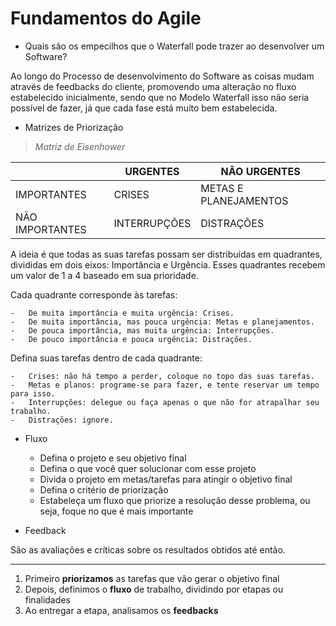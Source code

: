 # Fundamentos do Agile

- Quais são os empecilhos que o Waterfall pode trazer ao desenvolver um Software?

Ao longo do Processo de desenvolvimento do Software as coisas mudam através de feedbacks do cliente, promovendo uma alteração no fluxo estabelecido inicialmente, sendo que no Modelo Waterfall isso não seria possível de fazer, já que cada fase está muito bem estabelecida.

- Matrizes de Priorização

> *Matriz de Eisenhower*

|                |URGENTES                       |NÃO URGENTES                 |
|----------------|-------------------------------|-----------------------------|
|IMPORTANTES     |CRISES                         |METAS E PLANEJAMENTOS        |
|NÃO IMPORTANTES |INTERRUPÇÕES                   |DISTRAÇÕES                   |

A ideia é que todas as suas tarefas possam ser distribuídas em quadrantes, divididas em dois eixos: Importância e Urgência. Esses quadrantes recebem um valor de 1 a 4 baseado em sua prioridade.

Cada quadrante corresponde às tarefas:

	-	De muita importância e muita urgência: Crises.
	-   De muita importância, mas pouca urgência: Metas e planejamentos.
	-   De pouca importância, mas muita urgência: Interrupções.
	-   De pouco importância e pouca urgência: Distrações.

Defina suas tarefas dentro de cada quadrante:

	-   Crises: não há tempo a perder, coloque no topo das suas tarefas.
	-   Metas e planos: programe-se para fazer, e tente reservar um tempo para isso.
	-   Interrupções: delegue ou faça apenas o que não for atrapalhar seu trabalho.
	-   Distrações: ignore.

- Fluxo
	- Defina o projeto e seu objetivo final
	- Defina o que você quer solucionar com esse projeto
	- Divida o projeto em metas/tarefas para atingir o objetivo final
	- Defina o critério de priorização
	- Estabeleça um fluxo que priorize a resolução desse problema, ou seja, foque no que é mais importante

- Feedback

São as avaliações e críticas sobre os resultados obtidos até então.

---
1. Primeiro **priorizamos** as tarefas que vão gerar o objetivo final
2. Depois, definimos o **fluxo** de trabalho, dividindo por etapas ou finalidades
3. Ao entregar a etapa, analisamos os **feedbacks**

